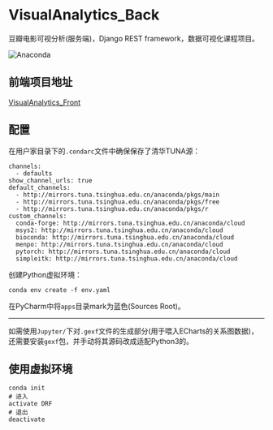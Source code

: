 # VisualAnalytics_Back
豆瓣电影可视分析(服务端)，Django REST framework，数据可视化课程项目。

![Anaconda](https://img.shields.io/badge/Anaconda-4.6.12-brightgreen.svg)

## 前端项目地址
[VisualAnalytics_Front](https://github.com/LauZyHou/VisualAnalytics_Front)

## 配置

在用户家目录下的`.condarc`文件中确保保存了清华TUNA源：
```
channels:
  - defaults
show_channel_urls: true
default_channels:
  - http://mirrors.tuna.tsinghua.edu.cn/anaconda/pkgs/main
  - http://mirrors.tuna.tsinghua.edu.cn/anaconda/pkgs/free
  - http://mirrors.tuna.tsinghua.edu.cn/anaconda/pkgs/r
custom_channels:
  conda-forge: http://mirrors.tuna.tsinghua.edu.cn/anaconda/cloud
  msys2: http://mirrors.tuna.tsinghua.edu.cn/anaconda/cloud
  bioconda: http://mirrors.tuna.tsinghua.edu.cn/anaconda/cloud
  menpo: http://mirrors.tuna.tsinghua.edu.cn/anaconda/cloud
  pytorch: http://mirrors.tuna.tsinghua.edu.cn/anaconda/cloud
  simpleitk: http://mirrors.tuna.tsinghua.edu.cn/anaconda/cloud
```

创建Python虚拟环境：
```
conda env create -f env.yaml
```

在PyCharm中将`apps`目录mark为蓝色(Sources Root)。

---

如需使用`Jupyter/`下对`.gexf`文件的生成部分(用于喂入ECharts的关系图数据)，还需要安装`gexf`包，并手动将其源码改成适配Python3的。

## 使用虚拟环境

```
conda init
# 进入
activate DRF
# 退出
deactivate
```
